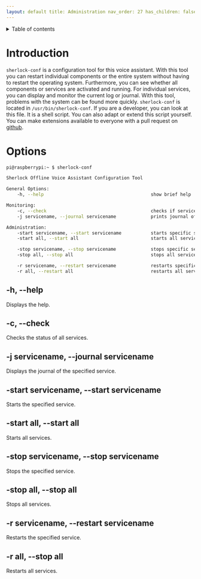 ```yaml
---
layout: default title: Administration nav_order: 27 has_children: false
---
```


<details close markdown="block">
  <summary>
    Table of contents
  </summary>
  {: .text-delta }
1. TOC
{:toc}
</details>

# Introduction

`sherlock-conf` is a configuration tool for this voice assistant. With this tool you can restart individual components
or the entire system without having to restart the operating system. Furthermore, you can see whether all components or
services are activated and running. For individual services, you can display and monitor the current log or journal.
With this tool, problems with the system can be found more quickly. `sherlock-conf` is located
in `/usr/bin/sherlock-conf`. If you are a developer, you can look at this file. It is a shell script. You can also adapt
or extend this script yourself. You can make extensions available to everyone with a pull request
on [github](https://github.com/th-koeln-intia/ip-sprachassistent-team4/pulls).

# Options

```bash
pi@raspberrypi:~ $ sherlock-conf

Sherlock Offline Voice Assistant Configuration Tool

General Options:
    -h, --help                                        show brief help

Monitoring:
    -c, --check                                       checks if services are running
    -j servicename, --journal servicename             prints journal of the service

Administration:
    -start servicename, --start servicename           starts specific service
    -start all, --start all                           starts all services

    -stop servicename, --stop servicename             stops specific service
    -stop all, --stop all                             stops all services

    -r servicename, --restart servicename             restarts specific service
    -r all, --restart all                             restarts all services
```

## -h, --help

Displays the help.

## -c, --check

Checks the status of all services.

## -j servicename, --journal servicename

Displays the journal of the specified service.

## -start servicename, --start servicename

Starts the specified service.

## -start all, --start all

Starts all services.

## -stop servicename, --stop servicename

Stops the specified service.

## -stop all, --stop all

Stops all services.

## -r servicename, --restart servicename

Restarts the specified service.

## -r all, --stop all

Restarts all services.